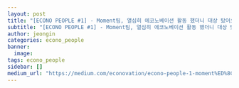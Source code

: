 ```yaml
---
layout: post
title: "[ECONO PEOPLE #1] - Moment팀, 열심히 에코노베이션 활동 했더니 대상 탔어요"
subtitle: "[ECONO PEOPLE #1] - Moment팀, 열심히 에코노베이션 활동 했더니 대상 탔어요"
author: jeongin
categories: econo_people
banner:
  image:
tags: econo_people
sidebar: []
medium_url: "https://medium.com/econovation/econo-people-1-moment%ED%8C%80-%EC%97%B4%EC%8B%AC%ED%9E%88-%EC%97%90%EC%BD%94%EB%85%B8%EB%B2%A0%EC%9D%B4%EC%85%98-%ED%99%9C%EB%8F%99-%ED%96%88%EB%8D%94%EB%8B%88-%EB%8C%80%EC%83%81-%ED%83%94%EC%96%B4%EC%9A%94-a2042cc2b0a3"
---
```

